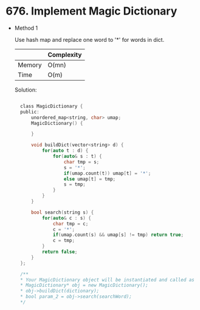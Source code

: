# 676. Implement Magic Dictionary

- Method 1

  Use hash map and replace one word to '\*' for words in dict.

  |        | Complexity |
  | ------ | ---------- |
  | Memory | O(mn)      |
  | Time   | O(m)       |

  Solution:

  ```h

    class MagicDictionary {
    public:
        unordered_map<string, char> umap;
        MagicDictionary() {

        }

        void buildDict(vector<string> d) {
            for(auto t : d) {
                for(auto& s : t) {
                    char tmp = s;
                    s = '*';
                    if(umap.count(t)) umap[t] = '*';
                    else umap[t] = tmp;
                    s = tmp;
                }
            }
        }

        bool search(string s) {
            for(auto& c : s) {
                char tmp = c;
                c = '*';
                if(umap.count(s) && umap[s] != tmp) return true;
                c = tmp;
            }
            return false;
        }
    };

    /**
    * Your MagicDictionary object will be instantiated and called as such:
    * MagicDictionary* obj = new MagicDictionary();
    * obj->buildDict(dictionary);
    * bool param_2 = obj->search(searchWord);
    */

  ```

<!-- - Method 2

    This is another method.

    | |   Complexity  |
    | ----------- | ----------- |
    |  Memory     | O(n) |
    |      Time       |  O(n) |


    Solution:

    ``` h



    ```

- Additional Knowledge:

    Here are some additional knowledge.



<br> -->
